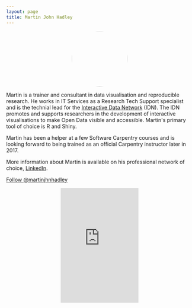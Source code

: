```yaml
---
layout: page
title: Martin John Hadley
---
```


<center><img src="../img/profile-pic_martin-john-hadley.jpg" style="border-radius: 50%;
    width: 150px;
    height: 150px;"/></center>


<div class="row">
<div class="col-md-8 col-sm-8">
<p>Martin is a trainer and consultant in data visualisation and reproducible research. He works in IT Services as a Research Tech Support specialist and is the technial lead for the <a href="http://idn.web.ox.ac.uk" target="_blank">Interactive Data Network</a> (IDN). The IDN promotes and supports researchers in the development of interactive visualisations to make Open Data visible and accessible. Martin's primary tool of choice is R and Shiny.</p>
<p>Martin has been a helper at a few Software Carpentry courses and is looking forward to being trained as an official Carpentry instructor later in 2017.</p>
<p>
More information about Martin is available on his professional network of choice, <a href="https://www.linkedin.com/in/martinjohnhadley" target="_blank">LinkedIn</a>.</p>

<a href="https://twitter.com/martinjhnhadley" class="twitter-follow-button" data-size="large" data-show-count="false">Follow @martinjhnhadley</a><script async src="//platform.twitter.com/widgets.js" charset="utf-8"></script>
</div>

<div class="col-md-4 col-sm-4">
<p>
<div style="width:100%;text-align:center"><iframe src="https://orcid.org/static/html/widget.html?orcid=0000-0002-3039-6849&t=b28e3c&locale=en" frameborder="0" height="310" width="210px" vspace="0" hspace="0" marginheight="5" marginwidth="5" scrolling="no" allowtransparency="true"></iframe></div>
</p>
</div>

</div>